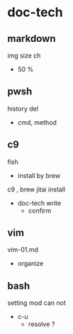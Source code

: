
# doc-tech


## markdown

img size ch
- 50 %


## pwsh

history del
- cmd, method 


## c9

fish
- install by brew


c9 , brew jitai install 
- doc-tech write
  - confirm


## vim

vim-01.md
- organize


## bash

setting mod can not
- c-u
  - resolve ?



